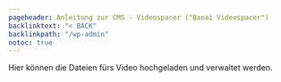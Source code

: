 ```yaml
---
pageheader: Anleitung zur CMS - Videospacer ("Banai Videospacer")
backlinktext: "< BACK"
backlinkpath: "/wp-admin"
notoc: true
---
```



Hier können die Dateien fürs Video hochgeladen und verwaltet werden.




